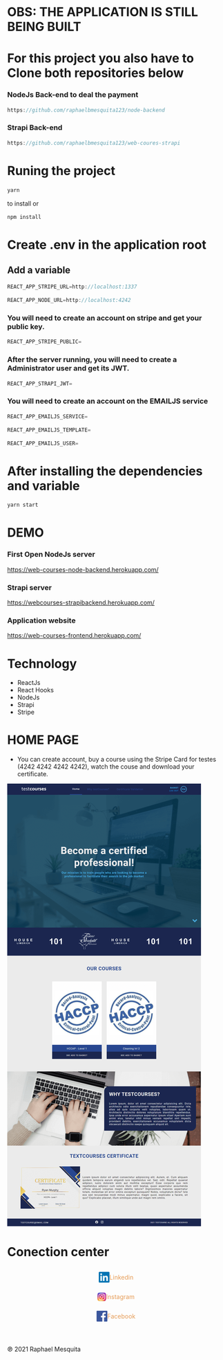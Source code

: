 # OBS: THE APPLICATION IS STILL BEING BUILT

# For this project you also have to Clone both repositories below

### NodeJs Back-end to deal the payment
```js
https://github.com/raphaelbmesquita123/node-backend
```

### Strapi Back-end
```js
https://github.com/raphaelbmesquita123/web-coures-strapi
```

# Runing the project
```js
yarn
``` 
to install or 
```js
npm install
```
# Create .env in the application root
## Add a variable
```js
REACT_APP_STRIPE_URL=http://localhost:1337
```
```js
REACT_APP_NODE_URL=http://localhost:4242
```

### You will need to create an account on stripe and get your public key.
```js
REACT_APP_STRIPE_PUBLIC=
```

### After the server running, you will need to create a Administrator user and get its JWT.
```js
REACT_APP_STRAPI_JWT=
```

### You will need to create an account on the EMAILJS service
```js
REACT_APP_EMAILJS_SERVICE=
```
```js
REACT_APP_EMAILJS_TEMPLATE=
```
```js
REACT_APP_EMAILJS_USER=
```

# After installing the dependencies and variable
```js
yarn start
```


# DEMO
### First Open NodeJs server
https://web-courses-node-backend.herokuapp.com/

### Strapi server
https://webcourses-strapibackend.herokuapp.com/

### Application website
https://web-courses-frontend.herokuapp.com/

# Technology
- ReactJs
- React Hooks
- NodeJs
- Strapi
- Stripe

# HOME PAGE

- You can create account, buy a course using the Stripe Card for testes (4242 4242 4242 4242), watch the couse and download your certificate.

![HOME PAGE](.github/WebSite.png) 


# Conection center

<a href="https://www.linkedin.com/in/raphael-mesquita-135996139/" style="display: flex;  justify-content: center; align-items: center; text-decoration: none; color: #e69d58;">
 <img src="https://github.com/raphaelbmesquita123/pokemon-shop/blob/main/.github/LinkedIn-Logo.png" width="25px" /> 
 <p>Linkedin</p>
</a>

<a href="https://www.instagram.com/raphaelbmesquita" style="display: flex; justify-content: center;align-items: center; text-decoration: none; color: #e69d58;">
 <img src="https://github.com/raphaelbmesquita123/pokemon-shop/blob/main/.github/instagram.jpg" width="20px" /> 
 <p>Instagram</p>
</a>

<a href="https://www.facebook.com/raphael.brandaomesquita/" style="display: flex;  justify-content: center; align-items: center; text-decoration: none; color: #e69d58;">
 <img src="https://github.com/raphaelbmesquita123/pokemon-shop/blob/main/.github/facebook.png" width="25px" /> 
 <p>Facebook</p>
</a>

<br>
<p style="display: flex;  justify-content: center; align-items: center; text-decoration: none; color: #e69d58;">

℗ 2021 Raphael Mesquita
